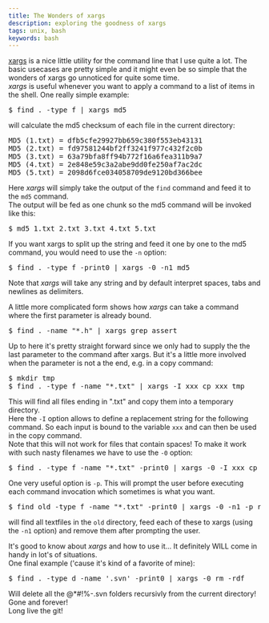 ```yaml
---
title: The Wonders of xargs
description: exploring the goodness of xargs
tags: unix, bash
keywords: bash
---
```


[xargs](http://www.gnu.org/software/findutils/manual/html_node/find_html/Invoking-xargs.html) is a nice little utility for the command line that I use quite a lot. The basic usecases are pretty simple and it might even be so simple that the wonders of xargs go unnoticed for quite some time.  
_xargs_ is useful whenever you want to apply a command to a list of items in the shell. One really simple example:

<pre class="terminal">
$ find . -type f | xargs md5
</pre>

will calculate the md5 checksum of each file in the current directory:

<pre class="terminal">
MD5 (1.txt) = dfb5cfe29927bb659c380f553eb43131
MD5 (2.txt) = fd97581244bf2ff3241f977c432f2c0b
MD5 (3.txt) = 63a79bfa8ff94b772f16a6fea311b9a7
MD5 (4.txt) = 2e848e59c3a2abe9dd0fe250af7ac2dc
MD5 (5.txt) = 2098d6fce034058709de9120bd366bee
</pre>

Here _xargs_ will simply take the output of the `find` command and feed it to the `md5` command.  
The output will be fed as one chunk so the md5 command will be invoked like this:

<pre class="terminal">
$ md5 1.txt 2.txt 3.txt 4.txt 5.txt
</pre>

If you want xargs to split up the string and feed it one by one to the md5 command, you would need to use the `-n` option:

<pre class="terminal">
$ find . -type f -print0 | xargs -0 -n1 md5
</pre>

Note that _xargs_ will take any string and by default interpret spaces, tabs and newlines as delimiters.

A little more complicated form shows how _xargs_ can take a command where the first parameter is already bound.

<pre class="terminal">
$ find . -name "*.h" | xargs grep assert
</pre>

Up to here it's pretty straight forward since we only had to supply the the last parameter to the command after xargs. But it's a little more involved when the parameter is not a the end, e.g. in a copy command:

<pre class="terminal">
$ mkdir tmp
$ find . -type f -name "*.txt" | xargs -I xxx cp xxx tmp
</pre>

This will find all files ending in ".txt" and copy them into a temporary directory.  
Here the `-I` option allows to define a replacement string for the following command. So each input is bound to the variable `xxx` and can then be used in the copy command.  
Note that this will not work for files that contain spaces! To make it work with such nasty filenames we have to use the `-0` option:

<pre class="terminal">
$ find . -type f -name "*.txt" -print0 | xargs -0 -I xxx cp xxx tmp
</pre>

One very useful option is `-p`. This will prompt the user before executing each command invocation which sometimes is what you want.

<pre class="terminal">
$ find old -type f -name "*.txt" -print0 | xargs -0 -n1 -p rm
</pre>
will find all textfiles in the `old` directory, feed each of these to xargs (using the `-n1` option) and remove them after prompting the user.

It's good to know about _xargs_ and how to use it... It definitely WILL come in handy in lot's of situations.  
One final example ('cause it's kind of a favorite of mine):

<pre class="terminal">
$ find . -type d -name '.svn' -print0 | xargs -0 rm -rdf
</pre>

Will delete all the @*#!%-.svn folders recursivly from the current directory! Gone and forever!  
Long live the git!

